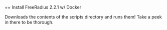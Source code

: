 == Install FreeRadius 2.2.1 w/ Docker

Downloads the contents of the scripts directory
and runs them! Take a peek in there to be thorough.
